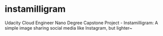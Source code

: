 # instamilligram
Udacity Cloud Engineer Nano Degree Capstone Project - Instamilligram: A simple image sharing social media like Instagram, but lighter~
